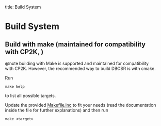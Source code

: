 title: Build System

# Build System

## Build with make (maintained for compatibility with CP2K, )

@note building with Make is supported and maintained for compatibility with CP2K. However, the recommended way to build DBCSR is with cmake.

Run

    make help

to list all possible targets.

Update the provided [Makefile.inc](Makefile.inc) to fit your needs
(read the documentation inside the file for further explanations) and then run

    make <target>

